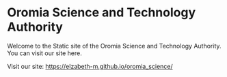 # Oromia Science and Technology Authority

Welcome to the Static site of the Oromia Science and Technology Authority. You can visit our site here.

Visit our site: https://elzabeth-m.github.io/oromia_science/
